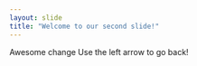 ```yaml
---
layout: slide
title: "Welcome to our second slide!"
---
```

Awesome change
Use the left arrow to go back!
